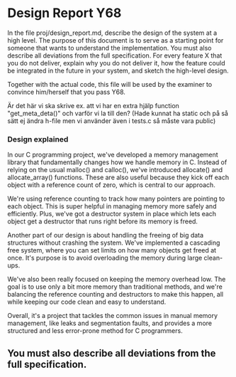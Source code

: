 # Design Report Y68

In the file proj/design_report.md, describe the design of the system at a high level. The purpose of this document is to serve as a starting point for someone that wants to understand the implementation. You must also describe all deviations from the full specification. For every feature X that you do not deliver, explain why you do not deliver it, how the feature could be integrated in the future in your system, and sketch the high-level design.

Together with the actual code, this file will be used by the examiner to convince him/herself that you pass Y68.


Är det här vi ska skrive ex. att vi har en extra hjälp function "get_meta_deta()" och varför vi la till den?
    (Hade kunnat ha static och på så sätt ej ändra h-file men vi använder även i tests.c så måste vara public)

### Design explained
In our C programming project, we've developed a memory management library that fundamentally changes how we handle memory in C. Instead of relying on the usual malloc() and calloc(), we've introduced allocate() and allocate_array() functions. These are also useful because they kick off each object with a reference count of zero, which is central to our approach.

We're using reference counting to track how many pointers are pointing to each object. This is super helpful in managing memory more safely and efficiently. Plus, we've got a destructor system in place which lets each object get a destructor that runs right before its memory is freed.

Another part of our design is about handling the freeing of big data structures without crashing the system. We've implemented a cascading free system, where you can set limits on how many objects get freed at once. It's purpose is to avoid overloading the memory during large clean-ups.

We've also been really focused on keeping the memory overhead low. The goal is to use only a bit more memory than traditional methods, and we're balancing the reference counting and destructors to make this happen, all while keeping our code clean and easy to understand.

Overall, it's a project that tackles the common issues in manual memory management, like leaks and segmentation faults, and provides a more structured and less error-prone method for C programmers. 

## You must also describe all deviations from the full specification.